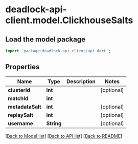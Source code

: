 # deadlock-api-client.model.ClickhouseSalts

## Load the model package
```dart
import 'package:deadlock-api-client/api.dart';
```

## Properties
Name | Type | Description | Notes
------------ | ------------- | ------------- | -------------
**clusterId** | **int** |  | [optional] 
**matchId** | **int** |  | 
**metadataSalt** | **int** |  | [optional] 
**replaySalt** | **int** |  | [optional] 
**username** | **String** |  | [optional] 

[[Back to Model list]](../README.md#documentation-for-models) [[Back to API list]](../README.md#documentation-for-api-endpoints) [[Back to README]](../README.md)


